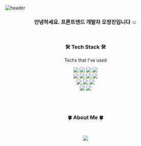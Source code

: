 
<!-- SihyunLee -->
![header](https://capsule-render.vercel.app/api?type=waving&animation=fadeIn&color=gradient&customColorList=27&height=200&section=header&text=Jungjin%20Oh&fontColor=ffffff&fontSize=40&fontAlign=60&fontAlignY=35&desc=Hello,World☺️%20I'm&ddescSize=20&descAlign=37&descAlignY=35)

<h3 align="center"> 안녕하세요. 프론트엔드 개발자 오정진입니다 ☺</h1>
<br/>
<h3 align="center">🛠️ Tech Stack 🛠️</h3>

<p align="center">Techs that I've used</p>

<p align = "center">
  <img src="https://img.shields.io/badge/html5-E34F26?style=for-the-badge&logo=html5&logoColor=white"> 
  <img src="https://img.shields.io/badge/css-1572B6?style=for-the-badge&logo=css3&logoColor=white"> 
  <img src="https://img.shields.io/badge/javascript-F7DF1E?style=for-the-badge&logo=javascript&logoColor=black"> 
  <img src="https://img.shields.io/badge/typescript-3178C6?style=for-the-badge&logo=typescript&logoColor=white"> 

<br>
  <img src="https://img.shields.io/badge/react-61DAFB?style=for-the-badge&logo=react&logoColor=white"/> 
    <img src="https://img.shields.io/badge/next.js-000000?style=for-the-badge&logo=next.js&logoColor=white"/>
    <img src="https://img.shields.io/badge/redux-764ABC?style=for-the-badge&logo=next.js&logoColor=white"/>
    <img src="https://img.shields.io/badge/tailwind_css-06B6D4?style=for-the-badge&logo=tailwind-css&logoColor=white"/>
<br>
  <img src="https://img.shields.io/badge/vercel-000000?style=for-the-badge&logo=vercel&logoColor=white"/> 
    <img src="https://img.shields.io/badge/aws_amplify-FF9900?style=for-the-badge&logo=aws-amplify&logoColor=white"/>
    <img src="https://img.shields.io/badge/ec2-FF9900?style=for-the-badge&logo=amazon-ec2&logoColor=white"/>
<br>
  <img src="https://img.shields.io/badge/github-000000?style=for-the-badge&logo=github&logoColor=white"/> 
  <img src="https://img.shields.io/badge/gitlab-FC6D26?style=for-the-badge&logo=gitlab&logoColor=white"/> 


<br><br>
<h3 align="center">🍀 About Me 🍀</h3><br>

<p align="center">
    <a href="https://zest-gold-6da.notion.site/Front-end-Developer-25f85c0076464e7b98b798f9c511124e"><img src="https://img.shields.io/badge/Notion-Portfolio-9cf?style=for-the-badge&logo=notion&logoColor=9cf"/></a><br>
</p>

